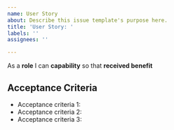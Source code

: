 ```yaml
---
name: User Story
about: Describe this issue template's purpose here.
title: 'User Story: '
labels: ''
assignees: ''

---
```


As a **role** I can **capability** so that **received benefit**

## Acceptance Criteria
* Acceptance criteria 1: 
* Acceptance criteria 2: 
* Acceptance criteria 3:
